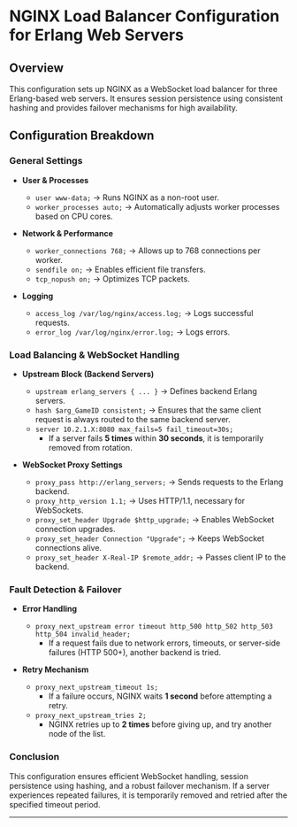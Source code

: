 # NGINX Load Balancer Configuration for Erlang Web Servers

## Overview
This configuration sets up NGINX as a WebSocket load balancer for three Erlang-based web servers. It ensures session persistence using consistent hashing and provides failover mechanisms for high availability.

## Configuration Breakdown

### General Settings
- **User & Processes**
    - `user www-data;` → Runs NGINX as a non-root user.
    - `worker_processes auto;` → Automatically adjusts worker processes based on CPU cores.

- **Network & Performance**
    - `worker_connections 768;` → Allows up to 768 connections per worker.
    - `sendfile on;` → Enables efficient file transfers.
    - `tcp_nopush on;` → Optimizes TCP packets.

- **Logging**
    - `access_log /var/log/nginx/access.log;` → Logs successful requests.
    - `error_log /var/log/nginx/error.log;` → Logs errors.

### Load Balancing & WebSocket Handling
- **Upstream Block (Backend Servers)**
    - `upstream erlang_servers { ... }` → Defines backend Erlang servers.
    - `hash $arg_GameID consistent;` → Ensures that the same client request is always routed to the same backend server.
    - `server 10.2.1.X:8080 max_fails=5 fail_timeout=30s;`
        - If a server fails **5 times** within **30 seconds**, it is temporarily removed from rotation.

- **WebSocket Proxy Settings**
    - `proxy_pass http://erlang_servers;` → Sends requests to the Erlang backend.
    - `proxy_http_version 1.1;` → Uses HTTP/1.1, necessary for WebSockets.
    - `proxy_set_header Upgrade $http_upgrade;` → Enables WebSocket connection upgrades.
    - `proxy_set_header Connection "Upgrade";` → Keeps WebSocket connections alive.
    - `proxy_set_header X-Real-IP $remote_addr;` → Passes client IP to the backend.

### Fault Detection & Failover
- **Error Handling**
    - `proxy_next_upstream error timeout http_500 http_502 http_503 http_504 invalid_header;`
        - If a request fails due to network errors, timeouts, or server-side failures (HTTP 500+), another backend is tried.

- **Retry Mechanism**
    - `proxy_next_upstream_timeout 1s;`
        - If a failure occurs, NGINX waits **1 second** before attempting a retry.
    - `proxy_next_upstream_tries 2;`
        - NGINX retries up to **2 times** before giving up, and try another node of the list.

### Conclusion
This configuration ensures efficient WebSocket handling, session persistence using hashing, and a robust failover mechanism. If a server experiences repeated failures, it is temporarily removed and retried after the specified timeout period.

---
